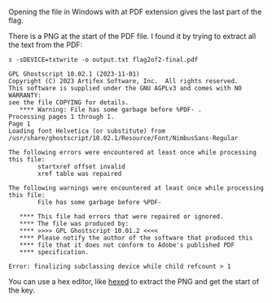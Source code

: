 Opening the file in Windows with at PDF extension gives the last part of the flag.

There is a PNG at the start of the PDF file.  I found it by trying to extract all the text from the PDF:

```
s -sDEVICE=txtwrite -o output.txt flag2of2-final.pdf

GPL Ghostscript 10.02.1 (2023-11-01)
Copyright (C) 2023 Artifex Software, Inc.  All rights reserved.
This software is supplied under the GNU AGPLv3 and comes with NO WARRANTY:
see the file COPYING for details.
   **** Warning: File has some garbage before %PDF- .
Processing pages 1 through 1.
Page 1
Loading font Helvetica (or substitute) from /usr/share/ghostscript/10.02.1/Resource/Font/NimbusSans-Regular

The following errors were encountered at least once while processing this file:
        startxref offset invalid
        xref table was repaired

The following warnings were encountered at least once while processing this file:
        File has some garbage before %PDF-

   **** This file had errors that were repaired or ignored.
   **** The file was produced by: 
   **** >>>> GPL Ghostscript 10.01.2 <<<<
   **** Please notify the author of the software that produced this
   **** file that it does not conform to Adobe's published PDF
   **** specification.

Error: finalizing subclassing device while child refcount > 1
```

You can use a hex editor, like [hexed](https://hexed.it/) to extract the PNG and get the start of the key.